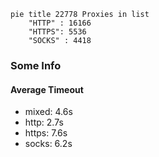 
```mermaid
pie title 22778 Proxies in list
    "HTTP" : 16166
    "HTTPS": 5536
    "SOCKS" : 4418
```

### Some Info
#### Average Timeout

- mixed: 4.6s
- http: 2.7s
- https: 7.6s
- socks: 6.2s